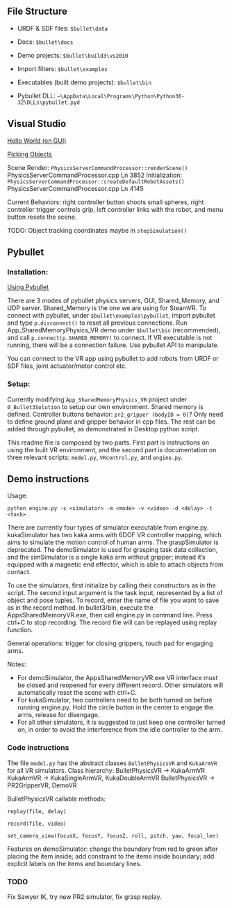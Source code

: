 ## File Structure

- URDF & SDF files: `$bullet\data`

- Docs: `$bullet\docs`

- Demo projects: `$bullet\build3\vs2010`

- Import filters: `$bullet\examples`

- Executables (built demo projects): `$bullet\bin`

- Pybullet DLL: `~\AppData\Local\Programs\Python\Python36-32\DLLs\pybullet.pyd`

## Visual Studio

[Hello World (on GUI)](http://bulletphysics.org/mediawiki-1.5.8/index.php/Creating_a_project_from_scratch#Download_and_install_CMake)

[Picking Objects](http://bulletphysics.org/mediawiki-1.5.8/index.php/Picking)

Scene Render: `PhysicsServerCommandProcessor::renderScene()`      PhysicsServerCommandProcessor.cpp     Ln 3852
Initialization: `PhysicsServerCommandProcessor::createDefaultRobotAssets()`      PhysicsServerCommandProcessor.cpp     Ln 4145

Current Behaviors: right controller button shoots small spheres, right controller trigger controls grip, left controller links with the robot, and menu button resets the scene.

TODO: Object tracking coordinates maybe in `stepSimulation()`

## Pybullet

### Installation: 
[Using Pybullet](http://bulletphysics.org/mediawiki-1.5.8/index.php/Using_pybullet)

There are 3 modes of pybullet physics servers, GUI, Shared_Memory, and UDP server. Shared_Memory is the one we are using for SteamVR. To connect with pybullet, under `$bullet\examples\pybullet`, import pybullet and type `p.disconnect()` to reset all previous connections. Run App_SharedMemoryPhysics_VR demo under `$bullet\bin` (recommended),  and call `p.connect(p.SHARED_MEMORY)` to connect. If VR executable is not running, there will be a connection failure. Use pybullet API to manipulate.

You can connect to the VR app using pybullet to add robots from URDF or SDF files, joint actuator/motor control etc.

### Setup:
Currently modifying `App_SharedMemoryPhysics_VR` project under `0_Bullet3Solution` to setup our own environment. Shared memory is defined. Controller buttons behavior: `pr2_gripper (bodyID = 0)`? Only need to define ground plane and gripper behavior in cpp files. The rest can be added through pybullet, as demonstrated in Desktop python script.

This readme file is composed by two parts. First part is instructions on using the built VR environment, and the second part is documentation on three relevant scripts: `model.py`, `VRcontrol.py`, and `engine.py`.

## Demo instructions

Usage:

`python engine.py -s <simulator> -m <mode> -v <video> -d <delay> -t <task>`

There are currently four types of simulator executable from engine.py. kukaSimulator has two kaka arms with 6DOF VR controller mapping, which aims to simulate the motion control of human arms. The graspSimulator is deprecated. The demoSimulator is used for grasping task data collection, and the simSimulator is a single kaka arm without gripper; instead it’s equipped with a magnetic end effector, which is able to attach objects from contact.

To use the simulators, first initialize by calling their constructors as in the script. The second input argument is the task input, represented by a list of object and pose tuples. To record, enter the name of file you want to save as in the record method. In bullet3/bin, execute the AppsSharedMemoryVR.exe, then call engine.py in command line. Press ctrl+C to stop recording. The record file will can be replayed using replay function. 

General operations: trigger for closing grippers, touch pad for engaging arms.

Notes:

- For demoSimulator, the AppsSharedMemoryVR.exe VR interface must be closed and reopened for every different record. Other simulators will automatically reset the scene with ctrl+C.
- For kukaSimulator, two controllers need to be both turned on before running engine.py. Hold the circle button in the center to engage the arms, release for disengage. 
- For all other simulators, it is suggested to just keep one controller turned on, in order to avoid the interference from the idle controller to the arm.

### Code instructions

The file `model.py` has the abstract classes `BulletPhysicsVR` and `KukaArmVR` for all VR simulators. Class hierarchy: 
BulletPhysicsVR -> KukaArmVR 
KukaArmVR -> KukaSingleArmVR, KukaDoubleArmVR
BulletPhysicsVR -> PR2GripperVR, DemoVR

BulletPhysicsVR callable methods:

`replay(file, delay)`

`record(file, video)`

`set_camera_view(focusX, focusY, focusZ, roll, pitch, yaw, focal_len)`

Features on demoSimulator: change the boundary from red to green after placing the item inside; add constraint to the items inside boundary; add explicit labels on the items and boundary lines.

### TODO
Fix Sawyer IK, try new PR2 simulator, fix grasp replay.

